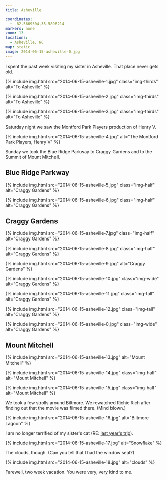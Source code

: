 ```yaml
---
title: Asheville

coordinates:
  - -82.5669504,35.5896214
markers: none
zoom: 13
locations:
  - Asheville, NC
map: static
image: 2014-06-15-asheville-0.jpg
---
```


I spent the past week visiting my sister in Asheville. That place never gets old.

<div class="photos">

{% include img.html src="2014-06-15-asheville-1.jpg" class="img-thirds" alt="To Asheville" %}

{% include img.html src="2014-06-15-asheville-2.jpg" class="img-thirds" alt="To Asheville" %}

{% include img.html src="2014-06-15-asheville-3.jpg" class="img-thirds" alt="To Asheville" %}

</div>

Saturday night we saw the Montford Park Players production of Henry V.

<div class="photos">

{% include img.html src="2014-06-15-asheville-4.jpg" alt="The Montford Park Players, Henry V" %}

</div>

Sunday we took the Blue Ridge Parkway to Craggy Gardens and to the Summit of Mount Mitchell.

## Blue Ridge Parkway

<div class="photos">

{% include img.html src="2014-06-15-asheville-5.jpg" class="img-half" alt="Craggy Gardens" %}

{% include img.html src="2014-06-15-asheville-6.jpg" class="img-half" alt="Craggy Gardens" %}

</div>

## Craggy Gardens

<div class="photos">

{% include img.html src="2014-06-15-asheville-7.jpg" class="img-half" alt="Craggy Gardens" %}

{% include img.html src="2014-06-15-asheville-8.jpg" class="img-half" alt="Craggy Gardens" %}

{% include img.html src="2014-06-15-asheville-9.jpg" alt="Craggy Gardens" %}

{% include img.html src="2014-06-15-asheville-10.jpg" class="img-wide" alt="Craggy Gardens" %}

{% include img.html src="2014-06-15-asheville-11.jpg" class="img-tall" alt="Craggy Gardens" %}

{% include img.html src="2014-06-15-asheville-12.jpg" class="img-tall" alt="Craggy Gardens" %}

{% include img.html src="2014-06-15-asheville-0.jpg" class="img-wide" alt="Craggy Gardens" %}

</div>

## Mount Mitchell

<div class="photos">

{% include img.html src="2014-06-15-asheville-13.jpg" alt="Mount Mitchell" %}

{% include img.html src="2014-06-15-asheville-14.jpg" class="img-half" alt="Mount Mitchell" %}

{% include img.html src="2014-06-15-asheville-15.jpg" class="img-half" alt="Mount Mitchell" %}

</div>

We took a few strolls around Biltmore. We rewatched Richie Rich after finding out that the movie was filmed there. (Mind blown.)

<div class="photos">

{% include img.html src="2014-06-15-asheville-16.jpg" alt="Biltmore Lagoon" %}

</div>

I am no longer terrified of my sister's cat (RE: [last year's trip](/adventures/north-carolina/)).

<div class="photos">

{% include img.html src="2014-06-15-asheville-17.jpg" alt="Snowflake" %}

</div>

The clouds, though. (Can you tell that I had the window seat?)

<div class="photos">

{% include img.html src="2014-06-15-asheville-18.jpg" alt="clouds" %}

</div>

<!--editor ignore very-->Farewell, two week vacation. You were very, very kind to me.
